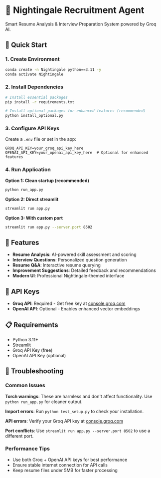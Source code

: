 # 🎯 Nightingale Recruitment Agent

Smart Resume Analysis & Interview Preparation System powered by Groq AI.

## 🚀 Quick Start

### 1. Create Environment

```bash
conda create -n Nightingale python==3.11 -y
conda activate Nightingale
```

### 2. Install Dependencies

```bash
# Install essential packages
pip install -r requirements.txt

# Install optional packages for enhanced features (recommended)
python install_optional.py
```

### 3. Configure API Keys

Create a `.env` file or set in the app:

```
GROQ_API_KEY=your_groq_api_key_here
OPENAI_API_KEY=your_openai_api_key_here  # Optional for enhanced features
```

### 4. Run Application

**Option 1: Clean startup (recommended)**

```bash
python run_app.py
```

**Option 2: Direct streamlit**

```bash
streamlit run app.py
```

**Option 3: With custom port**

```bash
streamlit run app.py --server.port 8502
```

## 🎯 Features

- **Resume Analysis**: AI-powered skill assessment and scoring
- **Interview Questions**: Personalized question generation
- **Resume Q&A**: Interactive resume querying
- **Improvement Suggestions**: Detailed feedback and recommendations
- **Modern UI**: Professional Nightingale-themed interface

## 🔧 API Keys

- **Groq API**: Required - Get free key at [console.groq.com](https://console.groq.com/)
- **OpenAI API**: Optional - Enables enhanced vector embeddings

## 📋 Requirements

- Python 3.11+
- Streamlit
- Groq API Key (free)
- OpenAI API Key (optional)

## 🔧 Troubleshooting

### Common Issues

**Torch warnings**: These are harmless and don't affect functionality. Use `python run_app.py` for cleaner output.

**Import errors**: Run `python test_setup.py` to check your installation.

**API errors**: Verify your Groq API key at [console.groq.com](https://console.groq.com/)

**Port conflicts**: Use `streamlit run app.py --server.port 8502` to use a different port.

### Performance Tips

- Use both Groq + OpenAI API keys for best performance
- Ensure stable internet connection for API calls
- Keep resume files under 5MB for faster processing
